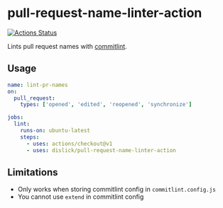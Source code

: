 # pull-request-name-linter-action

[![Actions Status](https://github.com/dislick/pull-request-name-linter-action/workflows/ci/badge.svg)](https://github.com/JulienKode/pull-request-name-linter-action/actions)

Lints pull request names with [commitlint](https://commitlint.js.org).

## Usage

```yaml
name: lint-pr-names
on:
  pull_request:
    types: ['opened', 'edited', 'reopened', 'synchronize']

jobs:
  lint:
    runs-on: ubuntu-latest
    steps:
      - uses: actions/checkout@v1
      - uses: dislick/pull-request-name-linter-action
```

## Limitations

- Only works when storing commitlint config in `commitlint.config.js`
- You cannot use `extend` in commitlint config
